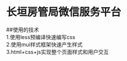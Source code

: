 长垣房管局微信服务平台
======================
##使用的技术<br>
1.使用less预编译快速编写css<br>
2.使用mui样式框架快速产生样式<br>
3.html+css+js实现整个页面样式和用户交互<br>